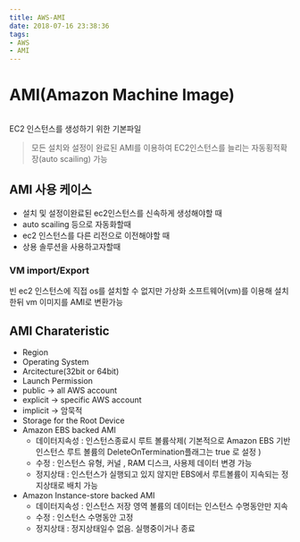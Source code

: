 ```yaml
---
title: AWS-AMI
date: 2018-07-16 23:38:36
tags:
- AWS
- AMI
---
```


# AMI(Amazon Machine Image)

<img src='
'>

EC2 인스턴스를 생성하기 위한 기본파일

> 모든 설치와 설정이 완료된 AMI를 이용하여 EC2인스턴스를 늘리는 자동횡적확장(auto scailing) 가능

## AMI 사용 케이스
- 설치 및 설정이완료된 ec2인스턴스를 신속하게 생성해야할 때
- auto scailing 등으로 자동화할때
- ec2 인스턴스를 다른 리전으로 이전해야할 때
- 상용 솔루션을 사용하고자할때

### VM import/Export
빈 ec2 인스턴스에 직접 os를 설치할 수 없지만 가상화 소프트웨어(vm)를 이용해 설치한뒤 vm 이미지를  AMI로 변환가능

## AMI Charateristic
- Region
- Operating System
- Arcitecture(32bit or 64bit)
- Launch Permission
 - public -> all AWS account
 - explicit -> specific AWS account
 - implicit -> 암묵적
- Storage for the Root Device
 - Amazon EBS backed AMI
   - 데이터지속성 : 인스턴스종료시 루트 볼륨삭제( 기본적으로 Amazon EBS 기반 인스턴스 루트 볼륨의 DeleteOnTermination플래그는 true 로 설정 )
   - 수정 : 인스턴스 유형, 커널 , RAM 디스크, 사용제 데이터 변경 가능
   - 정지상태 : 인스턴스가 실행되고 있지 않지만 EBS에서 루트볼륨이 지속되는 정지상태로 배치 가능
 - Amazon Instance-store backed AMI
   - 데이터지속성 : 인스턴스 저장 영역 볼륨의 데이터는 인스턴스 수명동안만 지속
   - 수정 : 인스턴스 수명동안 고정
   - 정지상태 : 정지상태일수 없음. 실행중이거나 종료
   
